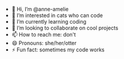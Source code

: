 - 👋 Hi, I’m @anne-amelie
- 👀 I’m interested in cats who can code
- 🌱 I’m currently learning coding
- 💞️ I’m looking to collaborate on cool projects
- 📫 How to reach me: don't
- 😄 Pronouns: she/her/otter
- ⚡ Fun fact: sometimes my code works

<!---
anne-amelie/anne-amelie is a ✨ special ✨ repository because its `README.md` (this file) appears on your GitHub profile.
You can click the Preview link to take a look at your changes.
--->
